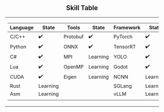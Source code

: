 ## <div align="center">Skill Table </div> 
<div align="center">
<table>
  <tr>
    <td>
      <div>

| Language  | State      | Tools       | State      | Framework         | State      |
|-----------|------------|------------|------------|-------------------|------------|
| C/C++     | ✔️         | Protobuf   | ✔️         | PyTorch           | ✔️         |
| Python    | ✔️         | ONNX       | ✔️         | TensorRT          | ✔️         |
| C#        | ✔️         |MPI         | Learning   |  YOLO             | ✔️        |
| Lua       | ✔️         |OpenMP      |Learning    | Godot             | ✔️         |
| CUDA      | ✔️         |Eigen       |Learning       |NCNN             |Learning          |
| Rust      | Learning   |             |          |SGLang               |Learning    |
| Asm       | Learning   |            |            | vLLM              | Learning   |
|           |            |            |            |             |    |

 </div> 
    </td>
    <td>
    <img src="https://github-readme-stats.vercel.app/api/top-langs/?username=akira4O4&layout=donut-vertical&theme=vue-dark" align="center" />
   </td>
  </tr>
</table>
 </div> 


